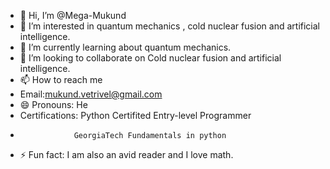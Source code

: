 - 👋 Hi, I’m @Mega-Mukund
- 👀 I’m interested in quantum mechanics , cold nuclear fusion and artificial intelligence.
- 🌱 I’m currently learning about quantum mechanics.
- 💞️ I’m looking to collaborate on Cold nuclear fusion and artificial intelligence.
- 📫 How to reach me
- Email:mukund.vetrivel@gmail.com
- 😄 Pronouns: He
- Certifications: Python Certifited Entry-level Programmer
-                 GeorgiaTech Fundamentals in python
- ⚡ Fun fact: I am also an avid reader and I love math.

<!---
Mega-Mukund/Mega-Mukund is a ✨ special ✨ repository because its `README.md` (this file) appears on your GitHub profile.
You can click the Preview link to take a look at your changes.
--->
